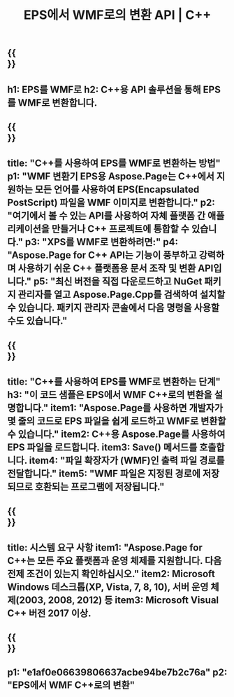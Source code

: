﻿---
translation: true
template: /_templates/_conversion-child-cpp.md
title: EPS에서 WMF로의 변환 API | C++
url: /cpp/conversion/eps-to-wmf/
description: C++ API 솔루션용 Aspose.Page에서 제공하는 EPS에서 WMF로의 변환. Windows 32비트, Windows 64비트 및 Linux 64비트용 C++ 런타임 환경에서 작동합니다.
informat: EPS
outformat: WMF
otherformats: XPS PS
---

{{<section banner>}}
---
h1: EPS를 WMF로
h2: C++용 API 솔루션을 통해 EPS를 WMF로 변환합니다.
---

{{<section overview>}}
---
title: "C++를 사용하여 EPS를 WMF로 변환하는 방법"
p1: "WMF 변환기 EPS용 Aspose.Page는 C++에서 지원하는 모든 언어를 사용하여 EPS(Encapsulated PostScript) 파일을 WMF 이미지로 변환합니다."
p2: "여기에서 볼 수 있는 API를 사용하여 자체 플랫폼 간 애플리케이션을 만들거나 C++ 프로젝트에 통합할 수 있습니다."
p3: "XPS를 WMF로 변환하려면:"
p4: "Aspose.Page for C++ API는 기능이 풍부하고 강력하며 사용하기 쉬운 C++ 플랫폼용 문서 조작 및 변환 API입니다."
p5: "최신 버전을 직접 다운로드하고 NuGet 패키지 관리자를 열고 Aspose.Page.Cpp를 검색하여 설치할 수 있습니다. 패키지 관리자 콘솔에서 다음 명령을 사용할 수도 있습니다."
---

{{<section feature1>}}
---
title: "C++를 사용하여 EPS를 WMF로 변환하는 단계"
h3: "이 코드 샘플은 EPS에서 WMF C++로의 변환을 설명합니다."
item1: "Aspose.Page를 사용하면 개발자가 몇 줄의 코드로 EPS 파일을 쉽게 로드하고 WMF로 변환할 수 있습니다."
item2: C++용 Aspose.Page를 사용하여 EPS 파일을 로드합니다.
item3: Save() 메서드를 호출합니다.
item4: "파일 확장자가 (WMF)인 출력 파일 경로를 전달합니다."
item5: "WMF 파일은 지정된 경로에 저장되므로 호환되는 프로그램에 저장됩니다."
---

{{<section feature2>}}
---
title: 시스템 요구 사항
item1: "Aspose.Page for C++는 모든 주요 플랫폼과 운영 체제를 지원합니다. 다음 전제 조건이 있는지 확인하십시오."
item2: Microsoft Windows 데스크톱(XP, Vista, 7, 8, 10), 서버 운영 체제(2003, 2008, 2012) 등
item3: Microsoft Visual C++ 버전 2017 이상.
---

{{<section gist>}}
---
p1: "e1af0e06639806637acbe94be7b2c76a"
p2: "EPS에서 WMF C++로의 변환"
---
